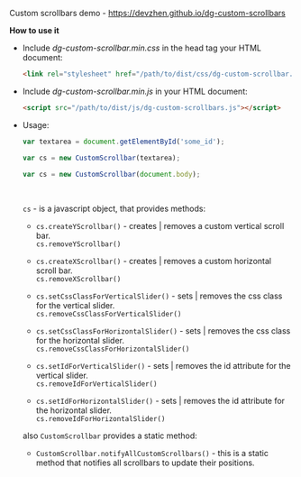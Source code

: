 Custom scrollbars demo - https://devzhen.github.io/dg-custom-scrollbars

****How to use it****

* Include *dg-custom-scrollbar.min.css* in the head tag your HTML document:
    ```HTML
    <link rel="stylesheet" href="/path/to/dist/css/dg-custom-scrollbar.css" />
    ```
* Include *dg-custom-scrollbar.min.js* in your HTML document:
    ``` HTML
    <script src="/path/to/dist/js/dg-custom-scrollbars.js"></script>
    ```
* Usage:
    ```javascript
    var textarea = document.getElementById('some_id');
  
    var cs = new CustomScrollbar(textarea);
    ```
    ```javascript
    var cs = new CustomScrollbar(document.body);
    ```
    <br>
    
    `cs` - is a javascript object, that provides methods:
    
    * `cs.createYScrollbar()`       - creates | removes a custom vertical scroll bar.<br>
      `cs.removeYScrollbar()`
      
    * `cs.createXScrollbar()`       - creates | removes a custom horizontal scroll bar.<br> 
      `cs.removeXScrollbar()`
      
    * `cs.setCssClassForVerticalSlider()`       - sets | removes the css class for the vertical slider.<br>
      `cs.removeCssClassForVerticalSlider()`
      
    * `cs.setCssClassForHorizontalSlider()`     - sets | removes the css class for the horizontal slider.<br>
      `cs.removeCssClassForHorizontalSlider()`
      
    * `cs.setIdForVerticalSlider()`     - sets | removes the id attribute for the vertical slider.<br>
      `cs.removeIdForVerticalSlider()`
      
    * `cs.setIdForHorizontalSlider()`   - sets | removes the id attribute for the horizontal slider.<br>
      `cs.removeIdForHorizontalSlider()`
    
    also `CustomScrollbar` provides a static method:
    
    * `CustomScrollbar.notifyAllCustomScrollbars()` - this is a static method that notifies all scrollbars to update their positions.